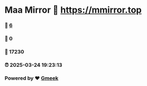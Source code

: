 # Maa Mirror :link: https://mmirror.top 
### :page_facing_up: [6](https://mmirror.top/tag.html) 
### :speech_balloon: 0 
### :hibiscus: 17230 
### :alarm_clock: 2025-03-24 19:23:13 
### Powered by :heart: [Gmeek](https://github.com/Meekdai/Gmeek)
